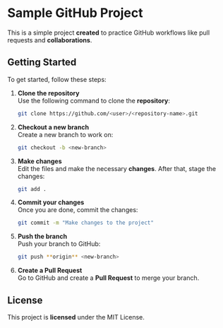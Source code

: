 # Sample GitHub Project

This is a simple project **created** to practice GitHub workflows like pull requests and **collaborations**.

## Getting Started

To get started, follow these steps:

1. **Clone the repository**  
   Use the following command to clone the **repository**:

   ```bash
   git clone https://github.com/<user>/<repository-name>.git
   ```

2. **Checkout a new branch**  
   Create a new branch to work on:

   ```bash
   git checkout -b <new-branch>
   ```

3. **Make changes**  
   Edit the files and make the necessary **changes**. After that, stage the changes:

   ```bash
   git add .
   ```

4. **Commit your changes**  
   Once you are done, commit the changes:

   ```bash
   git commit -m "Make changes to the project"
   ```

5. **Push the branch**  
   Push your branch to GitHub:

   ```bash
   git push **origin** <new-branch>
   ```

6. **Create a Pull Request**  
   Go to GitHub and create a **Pull Request** to merge your branch.

## License

This project is **licensed** under the MIT License.
